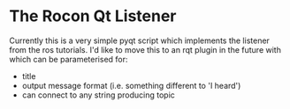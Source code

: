 The Rocon Qt Listener
=====================

Currently this is a very simple pyqt script which implements the listener from the ros tutorials. 
I'd like to move this to an rqt plugin in the future with which can be parameterised for:

* title
* output message format (i.e. something different to 'I heard')
* can connect to any string producing topic
